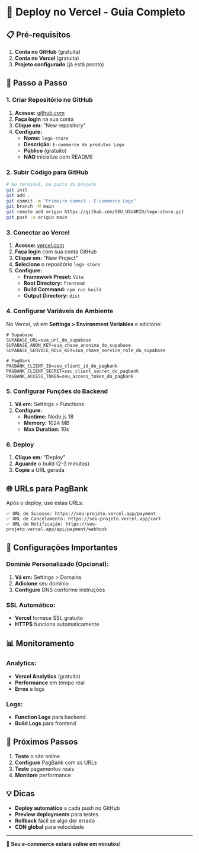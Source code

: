 # 🚀 Deploy no Vercel - Guia Completo

## 📋 **Pré-requisitos**

1. **Conta no GitHub** (gratuita)
2. **Conta no Vercel** (gratuita)
3. **Projeto configurado** (já está pronto)

## 🔧 **Passo a Passo**

### **1. Criar Repositório no GitHub**

1. **Acesse:** [github.com](https://github.com)
2. **Faça login** na sua conta
3. **Clique em:** "New repository"
4. **Configure:**
   - **Nome:** `lego-store`
   - **Descrição:** `E-commerce de produtos Lego`
   - **Público** (gratuito)
   - **NÃO** inicialize com README

### **2. Subir Código para GitHub**

```bash
# No terminal, na pasta do projeto
git init
git add .
git commit -m "Primeiro commit - E-commerce Lego"
git branch -M main
git remote add origin https://github.com/SEU_USUARIO/lego-store.git
git push -u origin main
```

### **3. Conectar ao Vercel**

1. **Acesse:** [vercel.com](https://vercel.com)
2. **Faça login** com sua conta GitHub
3. **Clique em:** "New Project"
4. **Selecione** o repositório `lego-store`
5. **Configure:**
   - **Framework Preset:** `Vite`
   - **Root Directory:** `frontend`
   - **Build Command:** `npm run build`
   - **Output Directory:** `dist`

### **4. Configurar Variáveis de Ambiente**

No Vercel, vá em **Settings > Environment Variables** e adicione:

```env
# Supabase
SUPABASE_URL=sua_url_do_supabase
SUPABASE_ANON_KEY=sua_chave_anonima_do_supabase
SUPABASE_SERVICE_ROLE_KEY=sua_chave_service_role_do_supabase

# PagBank
PAGBANK_CLIENT_ID=seu_client_id_do_pagbank
PAGBANK_CLIENT_SECRET=seu_client_secret_do_pagbank
PAGBANK_ACCESS_TOKEN=seu_access_token_do_pagbank
```

### **5. Configurar Funções do Backend**

1. **Vá em:** Settings > Functions
2. **Configure:**
   - **Runtime:** Node.js 18
   - **Memory:** 1024 MB
   - **Max Duration:** 10s

### **6. Deploy**

1. **Clique em:** "Deploy"
2. **Aguarde** o build (2-3 minutos)
3. **Copie** a URL gerada

## 🌐 **URLs para PagBank**

Após o deploy, use estas URLs:

```
✅ URL de Sucesso: https://seu-projeto.vercel.app/payment
✅ URL de Cancelamento: https://seu-projeto.vercel.app/cart
✅ URL de Notificação: https://seu-projeto.vercel.app/api/payment/webhook
```

## 🔧 **Configurações Importantes**

### **Domínio Personalizado (Opcional):**
1. **Vá em:** Settings > Domains
2. **Adicione** seu domínio
3. **Configure** DNS conforme instruções

### **SSL Automático:**
- **Vercel** fornece SSL gratuito
- **HTTPS** funciona automaticamente

## 📊 **Monitoramento**

### **Analytics:**
- **Vercel Analytics** (gratuito)
- **Performance** em tempo real
- **Erros** e logs

### **Logs:**
- **Function Logs** para backend
- **Build Logs** para frontend

## 🎯 **Próximos Passos**

1. **Teste** o site online
2. **Configure** PagBank com as URLs
3. **Teste** pagamentos reais
4. **Monitore** performance

## 💡 **Dicas**

- **Deploy automático** a cada push no GitHub
- **Preview deployments** para testes
- **Rollback** fácil se algo der errado
- **CDN global** para velocidade

---

**🎉 Seu e-commerce estará online em minutos!** 